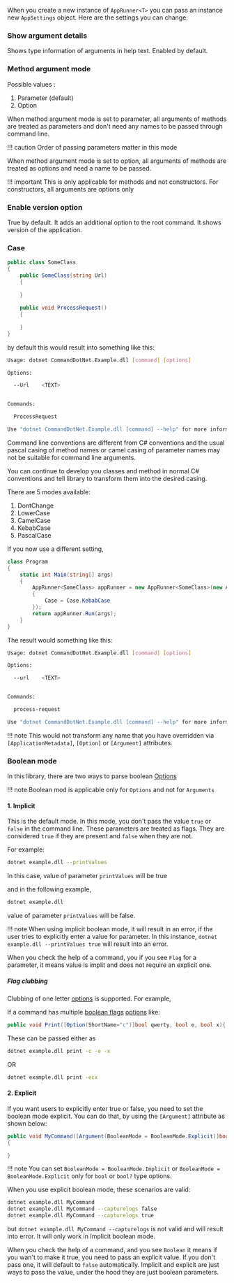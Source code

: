 When you create a new instance of `AppRunner<T>` you can pass an instance new `AppSettings` object.
Here are the settings you can change:

### Show argument details

Shows type information of arguments in help text. Enabled by default.

### Method argument mode

Possible values : 

1. Parameter (default)
2. Option

When method argument mode is set to parameter, all arguments of methods are treated as parameters and don't need any names to be passed through command line.

!!! caution
    Order of passing parameters matter in this mode

When method argument mode is set to option, all arguments of methods are treated as options and need a name to be passed.

!!! important
    This is only applicable for methods and not constructors. For constructors, all arguments are options only

### Enable version option

True by default. It adds an additional option to the root command. It shows version of the application.

### Case

```c#
public class SomeClass
{
    public SomeClass(string Url)
    {
        
    }
    
    public void ProcessRequest()
    {
        
    }
}
```

by default this would result into something like this:

```bash
Usage: dotnet CommandDotNet.Example.dll [command] [options]

Options:

  --Url    <TEXT>


Commands:

  ProcessRequest

Use "dotnet CommandDotNet.Example.dll [command] --help" for more information about a command.
```

Command line conventions are different from C# conventions and the usual pascal casing of method names or camel casing of parameter names may not be suitable for command line arguments.

You can continue to develop you classes and method in normal C# conventions and tell library to transform them into the desired casing.

There are 5 modes available:

1. DontChange
1. LowerCase 
1. CamelCase 
1. KebabCase 
1. PascalCase

If you now use a different setting,

```c#
class Program
{
    static int Main(string[] args)
    {
        AppRunner<SomeClass> appRunner = new AppRunner<SomeClass>(new AppSettings
        {
            Case = Case.KebabCase
        });
        return appRunner.Run(args);
    }
}
```

The result would something like this:

```bash
Usage: dotnet CommandDotNet.Example.dll [command] [options]

Options:

  --url    <TEXT>


Commands:

  process-request

Use "dotnet CommandDotNet.Example.dll [command] --help" for more information about a command.
```

!!! note
    This would not transform any name that you have overridden via `[ApplicationMetadata]`, `[Option]` or `[Argument]` attributes.

### Boolean mode

In this library, there are two ways to parse boolean [Options](./parameters.md#options)

!!! note
    Boolean mod is applicable only for `Options` and not for `Arguments` 

#### 1.  **Implicit**

This is the default mode.
In this mode, you don't pass the value `true` or `false` in the command line. These parameters are treated as flags. They are considered `true` if they are present and `false` when they are not.

For example: 
```bash
dotnet example.dll --printValues
```

In this case, value of parameter `printValues` will be true

and in the following example,

```bash
dotnet example.dll
```

value of parameter `printValues` will be false.

!!! note
    When using implicit boolean mode, it will result in an error, if the user tries to explicitly enter a value for parameter. In this instance, `dotnet example.dll --printValues true` will result into an error.

When you check the help of a command, you if you see `Flag` for a parameter, it means value is implit and does not require an explicit one.

##### Flag clubbing

Clubbing of one letter [options](./parameters.md#options) is supported. For example,

If a command has multiple [boolean flags](#boolean-mode) [options](./parameters.md#options) like:

```c#
public void Print([Option(ShortName="c")]bool qwerty, bool e, bool x){ }
```

These can be passed either as

```bash
dotnet example.dll print -c -e -x
```

OR

```bash
dotnet example.dll print -ecx
```


#### 2. Explicit

If you want users to explicitly enter true or false, you need to set the boolean mode explicit. You can do that, by using the `[Argument]` attribute as shown below:

```c#
public void MyCommand([Argument(BooleanMode = BooleanMode.Explicit)]bool capturelogs)
{

}
```

!!! note
    You can set `BooleanMode = BooleanMode.Implicit` or `BooleanMode = BooleanMode.Explicit` only for `bool` or `bool?` type options.

When you use explicit boolean mode, these scenarios are valid:

```bash
dotnet example.dll MyCommand
dotnet example.dll MyCommand --capturelogs false
dotnet example.dll MyCommand --capturelogs true
```

but `dotnet example.dll MyCommand --capturelogs` is not valid and will result into error. It will only work in Implicit boolean mode.

When you check the help of a command, and you see `Boolean` it means if you wan't to make it true, you need to pass an explicit value. If you don't pass one, it will default to `false` automatically. Implicit and explicit are just ways to pass the value, under the hood they are just boolean parameters.

